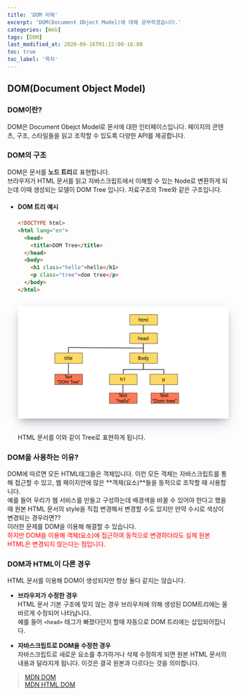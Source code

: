 ```yaml
---
title: 'DOM 이해'
excerpt: 'DOM(Document Object Model)에 대해 공부하겠습니다.'
categories: [Web]
tags: [DOM]
last_modified_at: 2020-09-16T01:15:00-16:00
toc: true
toc_label: '목차'
---
```


## DOM(Document Object Model)

### DOM이란?

DOM은 Document Obejct Model로 문서에 대한 인터페이스입니다. 페이지의 콘텐츠, 구조, 스타일들을 읽고 조작할 수 있도록 다양한 API를 제공합니다.<br>

### DOM의 구조

DOM은 문서를 **노드 트리**로 표현합니다. <br>
브라우저가 HTML 문서를 읽고 자바스크립트에서 이해할 수 있는 Node로 변환하게 되는데 이때 생성되는 모델이 DOM Tree 입니다. 자료구조의 Tree와 같은 구조입니다.

- #### DOM 트리 예시

  ```html
  <!DOCTYPE html>
  <html lang="en">
    <head>
      <title>DOM Tree</title>
    </head>
    <body>
      <h1 class="hello">hello</h1>
      <p class="tree">dom tree</p>
    </body>
  </html>
  ```

  <img src='/assets/images/domtree.png' alt='profile' style="width:600px; margin-top:15px; margin-bottom:15px; box-shadow: rgba(50, 50, 93, 0.25) 0px 13px 27px -5px, rgba(0, 0, 0, 0.3) 0px 8px 16px -8px, rgba(0, 0, 0, 0.024) 0px -6px 16px -6px;"/>

  HTML 문서를 이와 같이 Tree로 표현하게 됩니다.

### DOM을 사용하는 이유?

DOM에 따르면 모든 HTML태그들은 객체입니다. 이런 모든 객체는 자바스크립트를 통해 접근할 수 있고, 웹 페이지안에 많은 **객체(요소)**들을 동적으로 조작할 때 사용합니다. <br>
예를 들어 우리가 웹 서비스를 만들고 구성하는데 배경색을 바꿀 수 있어야 한다고 했을때 원본 HTML 문서의 style을 직접 변경해서 변경할 수도 있지만 만약 수시로 색상이 변경되는 경우라면?? <br>
이러한 문제를 DOM을 이용해 해결할 수 있습니다. <br>
<span style="color:red">하지만 DOM을 이용해 객체(요소)에 접근하여 동적으로 변경하더라도 실제 원본 HTML은 변경되지 않는다는 점입니다.</span>

### DOM과 HTML이 다른 경우

HTML 문서를 이용해 DOM이 생성되지만 항상 둘다 같지는 않습니다.

- **브라우저가 수정한 경우**<br>
  HTML 문서 기본 구조에 맞지 않는 경우 브라우저에 의해 생성된 DOM트리에는 올바르게 수정되어 나타납니다.<br>예를 들어 `<head>` 태그가 빠졌다던지 할때 자동으로 DOM 트리에는 삽입되어집니다.

- **자바스크립트로 DOM을 수정한 경우**<br>
  자바스크립트로 새로운 요소를 추가하거나 삭제 수정하게 되면 원본 HTML 문서의 내용과 달라지게 됩니다. 이것은 결국 원본과 다르다는 것을 의미합니다.

> [MDN DOM](<[https](https://developer.mozilla.org/ko/docs/Web/API/Document_Object_Model/%EC%86%8C%EA%B0%9C)://wikidocs.net/24>)<br>[MDN HTML DOM](https://developer.mozilla.org/en-US/docs/Web/API/HTML_DOM_API)
